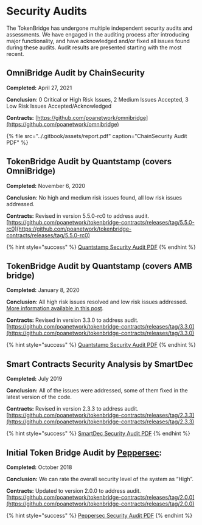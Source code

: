# Security Audits

The TokenBridge has undergone multiple independent security audits and assessments. We have engaged in the auditing process after introducing major functionality, and have acknowledged and/or fixed all issues found during these audits. Audit results are presented starting with the most recent.

## OmniBridge Audit by ChainSecurity

**Completed:** April 27, 2021

**Conclusion**: 0 Critical or High Risk Issues, 2 Medium Issues Accepted, 3 Low Risk Issues Accepted/Acknowledged

**Contracts:** [https://github.com/poanetwork/omnibridge](https://github.com/poanetwork/omnibridge)

{% file src="../.gitbook/assets/report.pdf" caption="ChainSecurity Audit PDF" %}

## TokenBridge Audit by Quantstamp \(covers OmniBridge\)

**Completed:** November 6, 2020

**Conclusion**: No high and medium risk issues found, all low risk issues addressed.

**Contracts:** Revised in version 5.5.0-rc0 to address audit. [https://github.com/poanetwork/tokenbridge-contracts/releases/tag/5.5.0-rc0](https://github.com/poanetwork/tokenbridge-contracts/releases/tag/5.5.0-rc0)

{% hint style="success" %}
[Quantstamp Security Audit PDF](https://github.com/poanetwork/tokenbridge/blob/master/audit/quantstamp/POA-Network-TokenBridge-contracts-5.4.1-security-assessment-report.pdf)
{% endhint %}

## TokenBridge Audit by Quantstamp \(covers AMB bridge\)

**Completed:** January 8, 2020

**Conclusion**: All high risk issues resolved and low risk issues addressed. [More information available in this post](%20https://forum.poa.network/t/quantstamp-security-audit-for-tokenbridge-contracts-completed/3233).

**Contracts:** Revised in version 3.3.0 to address audit. [https://github.com/poanetwork/tokenbridge-contracts/releases/tag/3.3.0](https://github.com/poanetwork/tokenbridge-contracts/releases/tag/3.3.0)

{% hint style="success" %}
[Quantstamp Security Audit PDF](https://github.com/poanetwork/tokenbridge/blob/73d500210546e2959536dc569f1aec5752077225/audit/quantstamp/POA-Network-Token-bridge-security-assessment-report.pdf)
{% endhint %}

## Smart Contracts Security Analysis by SmartDec

**Completed:** July 2019

**Conclusion:**  All of the issues were addressed, some of them fixed in the latest version of the code.

**Contracts:** Revised in version 2.3.3 to address audit. [https://github.com/poanetwork/tokenbridge-contracts/releases/tag/2.3.3](https://github.com/poanetwork/tokenbridge-contracts/releases/tag/2.3.3)

{% hint style="success" %}
[SmartDec Security Audit PDF](https://github.com/poanetwork/tokenbridge/blob/73d500210546e2959536dc569f1aec5752077225/audit/smartdec/POA-Network-TokenBridge-Contracts-v2-3-2-Security-Assessment.pdf)
{% endhint %}

## **Initial Token Bridge Audit by** [**Peppersec**](https://peppersec.com/)**:** 

**Completed:** October 2018

**Conclusion:** We can rate the overall security level of the system as “High”.

**Contracts:** Updated to version 2.0.0 to address audit.  [https://github.com/poanetwork/tokenbridge-contracts/releases/tag/2.0.0](https://github.com/poanetwork/tokenbridge-contracts/releases/tag/2.0.0)

{% hint style="success" %}
[Peppersec Security Audit PDF](https://github.com/poanetwork/tokenbridge/blob/73d500210546e2959536dc569f1aec5752077225/audit/peppersec/POA-Network-Token-bridge-security-assessment-report.pdf)
{% endhint %}

